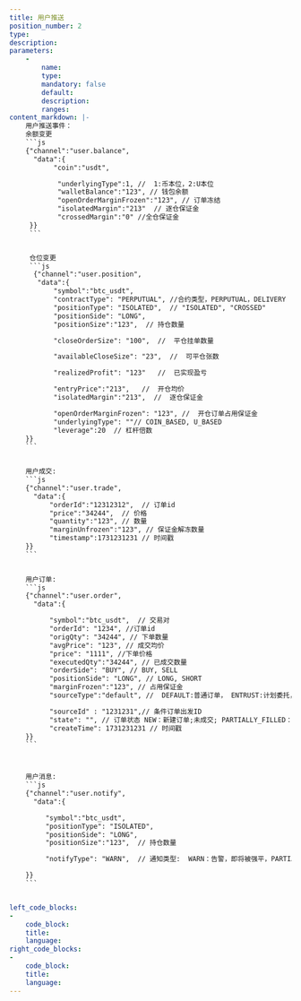 ```yaml
---
title: 用户推送
position_number: 2
type:
description:
parameters:
    -
        name:
        type:
        mandatory: false
        default:
        description:
        ranges:
content_markdown: |-
    用户推送事件：
    余额变更
    ```js
    {"channel":"user.balance",
      "data":{
           "coin":"usdt",  

            "underlyingType":1, //  1:币本位，2:U本位
            "walletBalance":"123", // 钱包余额
            "openOrderMarginFrozen":"123", // 订单冻结
            "isolatedMargin":"213"  // 逐仓保证金
            "crossedMargin":"0" //全仓保证金
     }}
     ```


     仓位变更
     ```js
      {"channel":"user.position",
       "data":{
           "symbol":"btc_usdt",
           "contractType": "PERPUTUAL", //合约类型，PERPUTUAL，DELIVERY
           "positionType": "ISOLATED",  // "ISOLATED", "CROSSED"
           "positionSide": "LONG",
           "positionSize":"123",  // 持仓数量

           "closeOrderSize": "100",  //  平仓挂单数量

           "availableCloseSize": "23",  //  可平仓张数

           "realizedProfit": "123"   //  已实现盈亏

           "entryPrice":"213",   //  开仓均价
           "isolatedMargin":"213",  //  逐仓保证金

           "openOrderMarginFrozen": "123", //  开仓订单占用保证金
           "underlyingType": ""// COIN_BASED, U_BASED
           "leverage":20  // 杠杆倍数
    }}
    ```
           

    用户成交:
    ```js
    {"channel":"user.trade",
      "data":{
          "orderId":"12312312",  // 订单id
          "price":"34244",  // 价格
          "quantity":"123", // 数量
          "marginUnfrozen":"123", // 保证金解冻数量
          "timestamp":1731231231 // 时间戳
    }}
    ```
             

    用户订单:
    ```js
    {"channel":"user.order",
      "data":{

          "symbol":"btc_usdt",  // 交易对
          "orderId": "1234", //订单id
          "origQty": "34244", // 下单数量
          "avgPrice": "123", // 成交均价
          "price": "1111", //下单价格
          "executedQty":"34244", // 已成交数量
          "orderSide": "BUY", // BUY, SELL
          "positionSide": "LONG", // LONG, SHORT
          "marginFrozen":"123", // 占用保证金
          "sourceType":"default", //  DEFAULT:普通订单， ENTRUST:计划委托，PROFIR:止盈止损

          "sourceId" : "1231231",// 条件订单出发ID
          "state": "", // 订单状态 NEW：新建订单;未成交; PARTIALLY_FILLED：部分成交；PARTIALLY_CANCELED：部分撤销；FILLED：全部成交；CANCELED：已撤销；REJECTED：下单失败；EXPIRED：已过期
          "createTime": 1731231231 // 时间戳
    }}
    ```



    用户消息:
    ```js
    {"channel":"user.notify",
      "data":{   

         "symbol":"btc_usdt",
         "positionType": "ISOLATED",  
         "positionSide": "LONG",
         "positionSize":"123",  // 持仓数量

         "notifyType": "WARN",  // 通知类型:  WARN：告警，即将被强平，PARTIAL：部分强平，LIQUIDATION：全部强平，ADL：自动减仓

    }}
    ```


left_code_blocks:
-
    code_block:
    title:
    language:
right_code_blocks:
-
    code_block:
    title:
    language:
---
```

